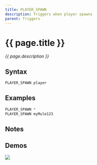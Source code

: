 ```yaml
---
title: PLAYER_SPAWN
description: Triggers when player spawns
parent: Triggers
---
```


# {{ page.title }}

_{{ page.description }}_

## Syntax

```java
PLAYER_SPAWN player 
```

## Examples

```java
PLAYER_SPAWN *
PLAYER_SPAWN myMule123
```

## Notes


## Demos

![](https://1.imgur.com/r9HCGZe.gif)

